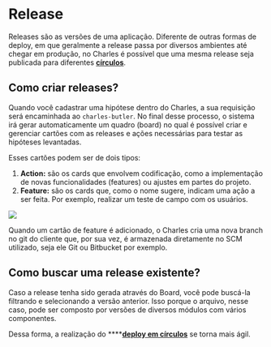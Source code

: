 # Release

Releases são as versões de uma aplicação. Diferente de outras formas de deploy, em que geralmente a release passa por diversos ambientes até chegar em produção, no Charles é possível que uma mesma release seja publicada para diferentes [**círculos**](https://docs.charlescd.io/referencia-1/circles). 

## Como criar releases?

Quando você cadastrar uma hipótese dentro do Charles, a sua requisição será encaminhada ao `charles-butler`. No final desse processo, o sistema irá gerar automaticamente um quadro \(board\) no qual é possível criar e gerenciar cartões com as releases e ações necessárias para testar as hipóteses levantadas.

Esses cartões podem ser de dois tipos:

1. **Action:** são os cards que envolvem codificação, como a implementação de novas funcionalidades \(features\) ou ajustes em partes do projeto. 
2. **Feature:** são os cards que, como o nome sugere, indicam uma ação a ser feita. Por exemplo, realizar um teste de campo com os usuários. 

![](https://lh5.googleusercontent.com/1I3yXY8rsLsu3HgoIOOxH77NrMts42tKz30upnLI3qfRO9Ui6cD1NP-ZgtcSHZfji8kvN97DRfzSGj1fLjPCVg86lQVmVrHb-9gZaf2r4ymLdcIfEI_WrteXRJr9HUU0meFIFSyF)

Quando um cartão de feature é adicionado, o Charles cria uma nova branch no git do cliente que, por sua vez, é armazenada diretamente no SCM utilizado, seja ele Git ou Bitbucket por exemplo.

## Como buscar uma release existente?

Caso a release tenha sido gerada através do Board, você pode buscá-la filtrando e selecionando a versão anterior. Isso porque o arquivo, nesse caso, pode ser composto por versões de diversos módulos com vários componentes.

Dessa forma, a realização do ****[**deploy em círculos**](https://docs.charlescd.io/faq-1/conceito-de-deploy-em-circulos) se torna mais ágil.

